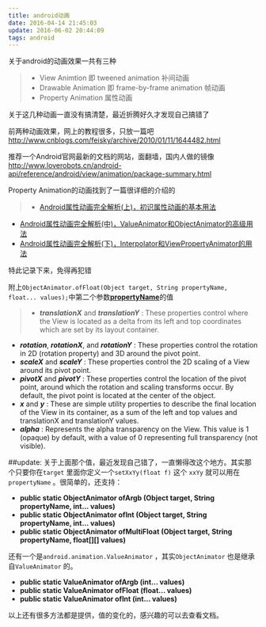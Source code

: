 ```yaml
---
title: android动画
date: 2016-04-14 21:45:03
update: 2016-06-02 20:44:09
tags: android
---
```


关于android的动画效果一共有三种
> + View Animtion 即 tweened animation 补间动画
> + Drawable Animation 即 frame-by-frame animation 帧动画
> + Property Animation 属性动画

  <!--more-->

 关于这几种动画一直没有搞清楚，最近折腾好久才发现自己搞错了

 前两种动画效果，网上的教程很多，只放一篇吧
 <http://www.cnblogs.com/feisky/archive/2010/01/11/1644482.html>

 推荐一个Android官网最新的文档的网站，面翻墙，国内人做的镜像
 <http://www.loverobots.cn/android-api/reference/android/view/animation/package-summary.html>

Property Animation的动画找到了一篇很详细的介绍的
> * [Android属性动画完全解析(上)，初识属性动画的基本用法](http://blog.csdn.net/guolin_blog/article/details/43536355)
* [Android属性动画完全解析(中)，ValueAnimator和ObjectAnimator的高级用法](http://blog.csdn.net/guolin_blog/article/details/43816093)
* [Android属性动画完全解析(下)，Interpolator和ViewPropertyAnimator的用法](http://blog.csdn.net/guolin_blog/article/details/44171115)

特此记录下来，免得再犯错

附上`ObjectAnimator.ofFloat(Object target, String propertyName, float... values);`中第二个参数[**propertyName**](http://developer.android.com/guide/topics/graphics/prop-animation.html)的值

> * ***translationX*** and ***translationY***  :
These properties control where the View is located as a delta from its left and top coordinates which are set by its layout container.
* ***rotation***, ***rotationX***, and ***rotationY***  :
These properties control the rotation in 2D (rotation property) and 3D around the pivot point.
* ***scaleX*** and ***scaleY***  :
These properties control the 2D scaling of a View around its pivot point.
* ***pivotX*** and ***pivotY***  :
These properties control the location of the pivot point, around which the rotation and scaling transforms occur. By default, the pivot point is located at the center of the object.
* ***x*** and ***y***  :
These are simple utility properties to describe the final location of the View in its container, as a sum of the left and top values and translationX and translationY values.
* ***alpha***  :
Represents the alpha transparency on the View. This value is 1 (opaque) by default, with a value of 0 representing full transparency (not visible).

##update:
 关于上面那个值，最近发现自己错了，一直懒得改这个地方。其实那个只要你在``target`` 里面你定义一个``setXxYy(float f)`` 这个 ``xxYy`` 就可以用在 ``propertyName`` 。很简单的，还支持：
 -  **public static ObjectAnimator ofArgb (Object target, String propertyName, int... values)**
 -  **public static ObjectAnimator ofInt (Object target, String propertyName, int... values)**
 -  **public static ObjectAnimator ofMultiFloat (Object target, String propertyName, float[][] values)**

还有一个是``android.animation.ValueAnimator``  ，其实``ObjectAnimator`` 也是继承自``ValueAnimator`` 的。
- **public static ValueAnimator ofArgb (int... values)**
-  **public static ValueAnimator ofFloat (float... values)**
-  **public static ValueAnimator ofInt (int... values)**

以上还有很多方法都是提供，值的变化的，感兴趣的可以去查看文档。
